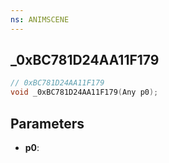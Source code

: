```yaml
---
ns: ANIMSCENE
---
```

## _0xBC781D24AA11F179

```c
// 0xBC781D24AA11F179
void _0xBC781D24AA11F179(Any p0);
```

## Parameters
* **p0**:
